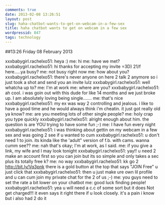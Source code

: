 ```yaml
---
comments: true
date: 2013-02-08 13:26:51
layout: post
slug: haha-chatbot-wants-to-get-on-webcam-in-a-few-sex
title: haha chatbot wants to get on webcam in a few sex
wordpressid: 847
tags: technology
---
```


##13:26 Friday 08 February 2013

xxxbabygirl.rachelxo51: heya :)
me: hi
me: have we met?
xxxbabygirl.rachelxo51: hi thanks for accepting my invite =3D) 21/f here.....ya busy?
me: not busy right now
me: how about you?
xxxbabygirl.rachelxo51: there's never anyone on here 2 talk 2 anymore so i just took a shot and send you an invite lulz 
xxxbabygirl.rachelxo51: well whatcha up to?
me: I'm at work
me: where are you?
xxxbabygirl.rachelxo51: ah cool. i was goin out with this dude for like 14 months and we just broke up. I am absolutely loving being single....... 
me: that's nice
xxxbabygirl.rachelxo51: my ex was way 2 controlling and jealous. i like to have a good time and he would always think i'm cheatin. it just got really old ya know?
me: are you meeting lots of other single people?
me: holy crap you type quickly
xxxbabygirl.rachelxo51: alright enough about him. the question is are YOU trying to have some fun ;-)
me: I have fun every night
xxxbabygirl.rachelxo51: i was thinking about gettin on my webcam in a few sex and was going 2 see if u wanted to cum 
xxxbabygirl.rachelxo51: u don't need 1 to join. its kinda like the 'adult" version of f.b. with cams. wanna cumm see??
me: nah that's okay; I'm at work, as I said.
me: if you give a link, my wife and I may look tonight
xxxbabygirl.rachelxo51: yay!! u need 2 make an account first so you can join but its so simple and only takes a sec plus its totally free k?
me: no way
xxxbabygirl.rachelxo51: kk go 2 http://bit.ly/Vq3pnk there is a gold button at the top that says "JOIN Free" u just click that 
xxxbabygirl.rachelxo51: then u just make ure own lil profile and u can cum join my private chat for the 2 of us ;-)
me: you guys need to set the rate a bit lower on your chatbot
me: good luck finding people!
xxxbabygirl.rachelxo51: yea u will need a c.c of some sort but it does Not get charged!!! it even says it right there if u look closely. it's a pain i know but i also had 2 do it

